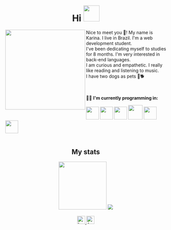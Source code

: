 <h1 align="center"> Hi <img src="https://media.giphy.com/media/w1OBpBd7kJqHrJnJ13/giphy.gif" width="50px"/></h1>
   <img align="left" src="https://user-images.githubusercontent.com/109771015/206862806-b5092122-a937-4e30-b477-47db84705b0f.gif" width="250px"/>
   <p>Nice to meet you 🙋‍! My name is Karina. I live in Brazil. I'm a web development student.<br> I've been dedicating myself to studies for 8 months. I'm very interested in back-end languages.<br> I am curious and empathetic. I really like reading and listening to music.<br> I have two dogs as pets 🐾🐕</p>
<br>
<div style="display: inline_block">
   <p>👩‍💻 <strong>I'm currently programming in:</strong></p>
   <img src="https://cdn.jsdelivr.net/gh/devicons/devicon/icons/html5/html5-original.svg" width="40px"/>
   <img src="https://cdn.jsdelivr.net/gh/devicons/devicon/icons/css3/css3-original.svg" width="40px"/>
   <img src="https://cdn.jsdelivr.net/gh/devicons/devicon/icons/javascript/javascript-original.svg" width="40px"/>
   <img src="https://cdn.jsdelivr.net/gh/devicons/devicon/icons/java/java-original.svg" width="45px"/>
   <img src="https://cdn.jsdelivr.net/gh/devicons/devicon/icons/python/python-original.svg" width="40px"/>
   <img src="https://cdn.jsdelivr.net/gh/devicons/devicon/icons/php/php-original.svg" width="40px"/>
</div>
<br>
<div align="center">
   <h2>My stats</h2>
   <img height="150em" src="https://github-readme-stats.vercel.app/api?username=kamdn&show_icons=true&bg_color=424242&title_color=fd5901&icon_color=fd5901&text_color=fff&include_all_commits=true&count_private=true" />
   <img src="https://github-readme-stats.vercel.app/api/top-langs/?username=kamdn&layout=compact&bg_color=424242&title_color=fd5901&text_color=fff" />
</div>
<br>
<div align="center">
   <a href="https://instagram.com/ka.mdn" target="blank"><img src="https://raw.githubusercontent.com/rahuldkjain/github-profile-readme-generator/master/src/images/icons/Social/instagram.svg" alt="ka.mdn" width="25px"/>
   <a href="https://linkedin.com/in/kamdn" target="blank"><img src="https://raw.githubusercontent.com/rahuldkjain/github-profile-readme-generator/master/src/images/icons/Social/linked-in-alt.svg" alt="kamdn" width="25px"/>
</div>

